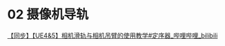 # 02 摄像机导轨

[【同步】【UE4&5】相机滑轨与相机吊臂的使用教学#定序器_哔哩哔哩_bilibili](https://www.bilibili.com/video/BV1wK4y1V7Md/)